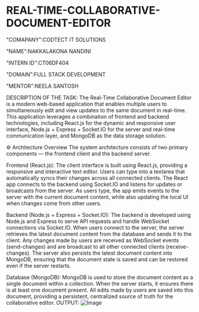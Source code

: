# REAL-TIME-COLLABORATIVE-DOCUMENT-EDITOR
"COMAPANY":CODTECT IT SOLUTIONS

"NAME":NAKKALAKONA NANDINI

"INTERN ID":CT06DF404

"DOMAIN":FULL STACK DEVELOPMENT

"MENTOR":NEELA SANTOSH

DESCRIPTION OF THE TASK:
The Real-Time Collaborative Document Editor is a modern web-based application that enables multiple users to simultaneously edit and view updates to the same document in real-time. This application leverages a combination of frontend and backend technologies, including React.js for the dynamic and responsive user interface, Node.js + Express + Socket.IO for the server and real-time communication layer, and MongoDB as the data storage solution.

⚙️ Architecture Overview
The system architecture consists of two primary components — the frontend client and the backend server.

Frontend (React.js):
The client interface is built using React.js, providing a responsive and interactive text editor. Users can type into a textarea that automatically syncs their changes across all connected clients. The React app connects to the backend using Socket.IO and listens for updates or broadcasts from the server. As users type, the app emits events to the server with the current document content, while also updating the local UI when changes come from other users.

Backend (Node.js + Express + Socket.IO):
The backend is developed using Node.js and Express to serve API requests and handle WebSocket connections via Socket.IO. When users connect to the server, the server retrieves the latest document content from the database and sends it to the client. Any changes made by users are received as WebSocket events (send-changes) and are broadcast to all other connected clients (receive-changes). The server also persists the latest document content into MongoDB, ensuring that the document state is saved and can be restored even if the server restarts.

Database (MongoDB):
MongoDB is used to store the document content as a single document within a collection. When the server starts, it ensures there is at least one document present. All edits made by users are saved into this document, providing a persistent, centralized source of truth for the collaborative editor.
OUTPUT:
![Image](https://github.com/user-attachments/assets/f69a006d-1060-4f98-8edb-aaaf0c1f9c99)
